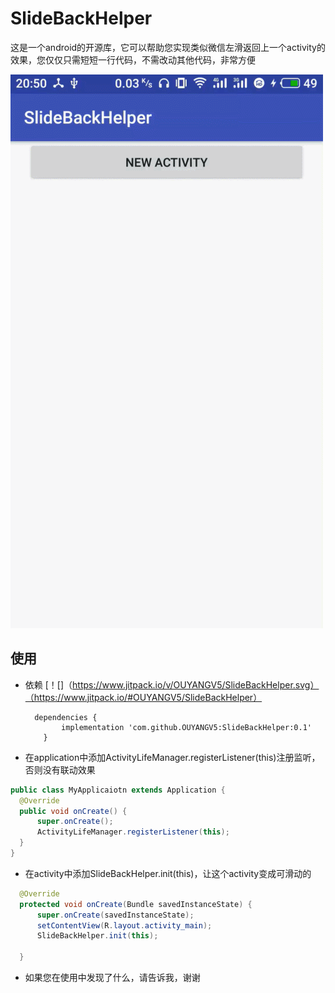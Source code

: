 # SlideBackHelper
这是一个android的开源库，它可以帮助您实现类似微信左滑返回上一个activity的效果，您仅仅只需短短一行代码，不需改动其他代码，非常方便

![示范](https://github.com/OUYANGV5/SlideBackHelper/blob/master/GIF.gif)

## 使用
 * 依赖
    [！[]（https://www.jitpack.io/v/OUYANGV5/SlideBackHelper.svg）（https://www.jitpack.io/#OUYANGV5/SlideBackHelper）
    ```
      dependencies {
	        implementation 'com.github.OUYANGV5:SlideBackHelper:0.1'
	    }
    ```
 * 在application中添加ActivityLifeManager.registerListener(this)注册监听，否则没有联动效果
 
  ```Java
  public class MyApplicaiotn extends Application {
    @Override
    public void onCreate() {
        super.onCreate();
        ActivityLifeManager.registerListener(this);
    }
  }
  ```
  
 * 在activity中添加SlideBackHelper.init(this)，让这个activity变成可滑动的
  ```Java
    @Override
    protected void onCreate(Bundle savedInstanceState) {
        super.onCreate(savedInstanceState);
        setContentView(R.layout.activity_main);
        SlideBackHelper.init(this);
        
    }
  ```
  * 如果您在使用中发现了什么，请告诉我，谢谢
